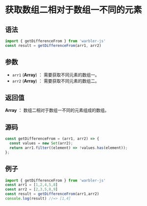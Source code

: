 <!--
 * @Author: 一尾流莺
 * @Description:获取数组二相对于数组一不同的元素
 * @Date: 2021-09-13 17:26:25
 * @LastEditTime: 2021-09-17 18:12:50
 * @FilePath: \warblerjs-guide\docs\guide\array\getDifferenceFrom.md
-->


# 获取数组二相对于数组一不同的元素

## 语法

```js
import { getDifferenceFrom } from 'warbler-js'
const result = getDifferenceFrom(arr1, arr2)
```

## 参数

- `arr1` (**Array**) ： 需要获取不同元素的数组一。
- `arr2` (**Array**) ： 需要获取不同元素的数组二。


## 返回值

**Array** ： 数组二相对于数组一不同的元素组成的数组。

## 源码


```js
const getDifferenceFrom = (arr1, arr2) => {
  const values = new Set(arr2);
  return arr1.filter((element) => !values.has(element));
};
```

## 例子


```js
import { getDifferenceFrom } from 'warbler-js'
const arr1 = [1,2,4,5,8]
const arr2 = [2,3,5,8,9]
const result = getDifferenceFrom(arr1,arr2)
console.log(result) //=> [1,4]
```